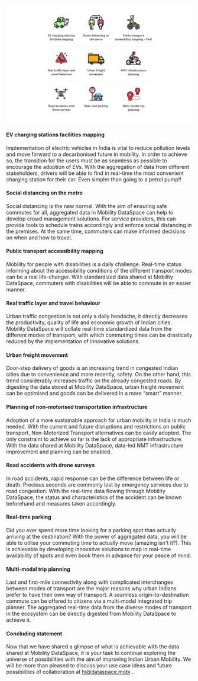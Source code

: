 ![Use Cases](blogs/posts/dataspace-use-cases/use_cases.jpg "Use Cases")

#### EV charging stations facilities mapping 

Implementation of electric vehicles in India is vital to reduce pollution levels and move forward to a decarbonised future in mobility. In order to achieve so, the transition for the users must be as seamless as possible to encourage the adoption of EVs. With the aggregation of data from different stakeholders, drivers will be able to find in real-time the most convenient charging station for their car. Even simpler than going to a petrol pump!!

#### Social distancing on the metro 

Social distancing is the new normal. With the aim of ensuring safe commutes for all, aggregated data in Mobility DataSpace can help to develop crowd management solutions. For service providers, this can provide tools to schedule trains accordingly and enforce social distancing in the premises. At the same time, commuters can make informed decisions on when and how to travel.  

#### Public transport accessibility mapping

Mobility for people with disabilities is a daily challenge. Real-time status informing about the accessibility conditions of the different transport modes can be a real life-changer. With standardized data shared at Mobility DataSpace, commuters with disabilities will be able to commute in an easier manner.  

#### Real traffic layer and travel behaviour 

Urban traffic congestion is not only a daily headache, it directly decreases the productivity, quality of life and economic growth of Indian cities. Mobility DataSpace will collate real-time standardized data from the different modes of transport, with which commuting times can be drastically reduced by the implementation of innovative solutions. 

#### Urban freight movement

Door-step delivery of goods is an increasing trend in congested Indian cities due to convenience and more recently, safety. On the other hand, this trend considerably increases traffic on the already congested roads. By digesting the data stored at Mobility DataSpace, urban freight movement can be optimised and goods can be  delivered in a more “smart” manner. 

#### Planning of non-motorised transportation infrastructure

Adoption of a more sustainable approach for urban mobility in India is much needed. With the current and future disruptions and restrictions on public transport, Non-Motorized Transport alternatives can be easily adopted. The only constraint to achieve so far is the lack of appropriate infrastructure. With the data shared at Mobility DataSpace, data-led NMT infrastructure improvement and planning can be enabled. 

#### Road accidents with drone surveys

In road accidents, rapid response can be the difference between life or death. Precious seconds are commonly lost by emergency services due to road congestion. With the real-time data flowing through Mobility DataSpace, the status and characteristics of the accident can be known beforehand and measures taken accordingly. 

#### Real-time parking

Did you ever spend more time looking for a parking spot than actually arriving at the destination? With the power of aggregated data, you will be able to utilise your commuting time to actually move (amazing isn't it?). This is achievable by developing innovative solutions to map in real-time availability of spots and even book them in advance for your peace of mind. 

#### Multi-modal trip planning

Last and first-mile connectivity along with complicated interchanges between modes of transport are the major reasons why urban Indians prefer to have their own way of transport. A seamless origin-to-destination commute can be offered to citizens via a multi-modal integrated trip planner. The aggregated real-time data from the diverse modes of transport in the ecosystem can be directly digested from Mobility DataSpace to achieve it. 

#### Concluding statement 

Now that we have shared a glimpse of what is achievable with the data shared at Mobility DataSpace, it is your task to continue exploring the universe of possibilities with the aim of improving Indian Urban Mobility.  We will be more than pleased to discuss your use case ideas and future possibilities of collaboration at hi@dataspace.mobi . 
